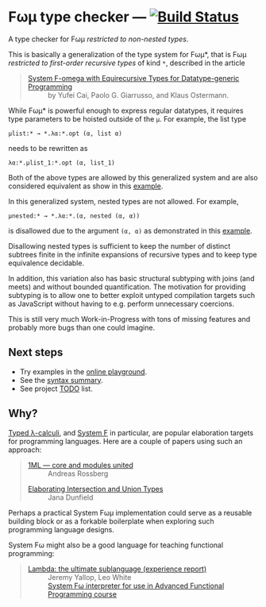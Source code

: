 # Fωμ type checker &mdash; [![Build Status](https://travis-ci.org/polytypic/f-omega-mu.svg?branch=main)](https://travis-ci.org/polytypic/f-omega-mu)

A type checker for Fωμ _restricted to non-nested types_.

This is basically a generalization of the type system for Fωμ\*, that is Fωμ
_restricted to first-order recursive types_ of kind `*`, described in the
article

<blockquote>
  <dl>
    <dt>
      <a href="http://ps.informatik.uni-tuebingen.de/research/functors/equirecursion-fomega-popl16.pdf">
        System F-omega with Equirecursive Types for Datatype-generic Programming
      </a>
    </dt>
    <dd>by Yufei Cai, Paolo G. Giarrusso, and Klaus Ostermann.</dd>
  </dl>
</blockquote>

While Fωμ\* is powerful enough to express regular datatypes, it requires type
parameters to be hoisted outside of the `μ`. For example, the list type

```
μlist:* → *.λα:*.opt (α, list α)
```

needs to be rewritten as

```
λα:*.μlist_1:*.opt (α, list_1)
```

Both of the above types are allowed by this generalized system and are also
considered equivalent as show in this
[example](https://polytypic.github.io/f-omega-mu/#MQAgMglgzgLiCmBHArhAbgQwDbwHYGN4AoInOGATwAd4QB7KuAXhEG7gQRuAAuAKgDoBtXHVzxOIABQBKADQgodALaiQ7ALogIuEmRCUaILNDggQLQD3Ah2DxCAkwhB8OPXgzjj2sy3HaSNWnXtpPAH0ARlM2Lj4LI1CnFwl3AxiQn01teDg6ADMgzxNwwGzgSN5WAA9OPJN2XlLfUgz6HOCwliKnMorklRq6+rh8AAt4fABrQuLWTzE86snk6a7qohNxbNyjfjUk2FDZNebN9U9UrSJB4ZGgA).

In this generalized system, nested types are not allowed. For example,

```
μnested:* → *.λα:*.(α, nested (α, α))
```

is disallowed due to the argument `(α, α)` as demonstrated in this
[example](https://polytypic.github.io/f-omega-mu/#MQAgcgpgzgLhAmJ4EMaoJ4AdomQJwiQEspkAbMgewHcEAoOsiGEGLQwHuAA7aOeALgBUIQEmEIYQF4QgbuBAjcBCAdAApZAGhA9YCECvWyAlPpBEuDJiy6UYAfXJVaiKdIAe-TX2NcYC554ZL9IA).

Disallowing nested types is sufficient to keep the number of distinct subtrees
finite in the infinite expansions of recursive types and to keep type
equivalence decidable.

In addition, this variation also has basic structural subtyping with joins (and
meets) and without bounded quantification. The motivation for providing
subtyping is to allow one to better exploit untyped compilation targets such as
JavaScript without having to e.g. perform unnecessary coercions.

This is still very much Work-in-Progress with tons of missing features and
probably more bugs than one could imagine.

## Next steps

- Try examples in the
  [online playground](https://polytypic.github.io/f-omega-mu/#MQAgKgFgpiAuBOBDAJgS1qg9gO0QGxAAMAzRAY1kM3lXxGIFdsKtsAoNvKWEQHuBSKALlTYegJMIQIngF42IEIG7gbMNEA6OfMnEQ2EIBMiEAEYN82NF3HNIKHgDOMXQCp65HgApdAWiMBKSezYBHgBWIA).
- See the [syntax summary](SYNTAX.md).
- See project [TODO](TODO.md) list.

## Why?

[Typed λ-calculi](https://en.wikipedia.org/wiki/Typed_lambda_calculus), and
[System F](https://en.wikipedia.org/wiki/System_F) in particular, are popular
elaboration targets for programming languages. Here are a couple of papers using
such an approach:

<blockquote>
  <dl>
    <dt><a href="https://people.mpi-sws.org/~rossberg/1ml/">1ML — core and modules united</a></dt>
    <dd>Andreas Rossberg</dd>
  </dl>
  <dl>
    <dt><a href="https://arxiv.org/abs/1206.5386">Elaborating Intersection and Union Types</a>
    <dd>Jana Dunfield</dd>
  </dl>
</blockquote>

Perhaps a practical System Fωμ implementation could serve as a reusable building
block or as a forkable boilerplate when exploring such programming language
designs.

System Fω might also be a good language for teaching functional programming:

<blockquote>
  <dl>
    <dt><a href="https://dl.acm.org/doi/abs/10.1145/3342713">Lambda: the ultimate sublanguage (experience report)</a></dt>
    <dd>Jeremy Yallop, Leo White<br><a href="https://github.com/ocamllabs/fomega">System Fω interpreter for use in Advanced Functional Programming course</a><dd>
  </dl>
</blockquote>
